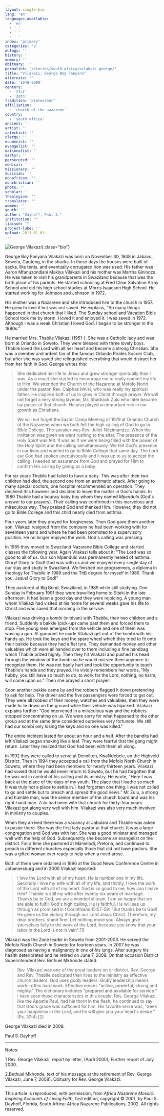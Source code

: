 ```yaml
---
layout: single-bio
lang: 'en'
languages-available:
  - 'en'
  - ' '
  - ' '
  - ' '
index: 'primary'
categories: 'v'
eulogy: ''
history: ''
memory: ''
obituary: ''
permalink: '/stories/south-africa/vilakazi-george/'
title: "Vilakazi, George Boy Fanyana"
alternate: ""
date: '1948-2009'
century:
  - '21st'
  - '20th'
tradition: 'protestant'
affiliation:
  - 'church of the nazarene'
country:
  - 'south africa'
ancient: ''
artist: ''
catechist: ''
clergy: ''
ecumenist: ''
evangelist: ''
nationalist: ''
martyr: ''
persecuted: ''
medical: ''
missionary: ''
musician: ''
nonafrican: ''
nonchristian: ''
photo: ''
scholar: ''
theologian: ''
translator: ''
women: ''
youth: ''
author: "Dayhoff, Paul S."
institution: ""
liaison: ""
project-luke: ''
upload: 2011-01-01
---
```


![George Vilakazi](/images/bio-pics/southafrica/vilakazi-george/George-Vilakazi.jpg){:class="bio"}

George Boy Fanyana Vilakazi was born on November 30, 1948 in Jabavu, Soweto, Gauteng, in the shacks.  In those days the houses were built of sacks, like tents, and eventually corrugated iron was used.  His father was Aaron Mfanuzondlani Makiya Vilakazi and his mother was Martha Ginindza. He was taken to visit his grandparents in Swaziland because that was the birth place of his parents. He started schooling at Fred Clear Salvation Army School and did his high school studies at Morris Isaacson High School.  He started working for Johnson and Johnson in 1972.

His mother was a Nazarene and she introduced him to the church in 1957. He grew to love it but was not saved.  He explains, "So many things happened in that church that I liked.  The Sunday school and Vacation Bible School took me by storm.  I loved it and enjoyed it.  I was saved in 1972.  Although I was a weak Christian I loved God.  I began to be stronger in the 1980s."

He married Mrs. Thabile Vilakazi (1951-).  She was a Catholic lady and was born at Orlando in Soweto.  They were blessed with three lovely boys.  Thabile loved the Lord with all her heart and became a strong Christian.  She was a member and ardent fan of the famous Orlando Pirates  Soccer Club, but after she was saved she relinquished everything that would distract her from her faith in God.  George writes this:

> She dedicated her life to Jesus and grew stronger spiritually than I was.  As a result she started to encourage me to really commit my life to Him.  We attended the Church of the Nazarene at Mofolo North under the pastor, Rev. Caiphas Mnisi, who was really my spiritual father.  He inspired both of us to grow in Christ through prayer.  We will not forget a very strong layman, Mr. Shadrack Zulu who later became lay pastor of that church.  He also played an important role in our growth as Christians.
> 
> We will not forget the Easter Camp Meeting of 1979 at Orlando Church of the Nazarene when we both felt the high calling of God to go to Bible College.  The speaker was Rev. Juliet Ndzimandze.  When the invitation was given we went rushing to the altar.  The presence of the Holy Spirit was felt.   It was as if we were being filled with the power of the Holy Spirit and the calling simultaneously.  We felt God's presence in our lives and wanted to go to Bible College that same day.  The Lord our God had spoken unequivocally and it was up to us to accept the calling.  I needed an assurance from God and prayed for Him to confirm His calling by giving us a baby.

For six years Thabile had failed to have a baby.  This was after their two children had died, the second one  from an asthmatic attack.   After going to many special doctors, one hospital recommended an operation.  They declined this however and decided to leave the matter in God's hands.  In 1980 Thabile had a bouncy baby boy whom they named *Mpendulo* (God's answer to our prayers).  Their calling was confirmed in this marvelous and miraculous way. They praised God and thanked Him.  However, they did not go to Bible College and this child nearly died from asthma.

Four years later they prayed for forgiveness.  Then God gave them another son.  Vilakazi resigned from the company he had been working with for seventeen years and where he had been promoted to a supervisory position.  He no longer enjoyed the work.  God's calling was pressing.

In 1985 they moved to Swaziland Nazarene Bible College and started classes the following year. Again Vilakazi tells about it:  "The Lord was so good to all of us.  Our son Mpendulo was permanently healed of asthma.  Glory! Glory to God!  God was with us and we enjoyed every single day of our stay and study in Swaziland.  We finished our programmes, a diploma in theology for Thabile in 1989 and the ThB degree  for myself in 1989.  Thank you, Jesus!  Glory to God!"

They pastored at Big Bend, Swaziland, in 1989 while still studying. One Sunday in February 1991 they were travelling home to Siteki in the late afternoon.  It had been a good day and they were rejoicing.  A young man whom Vilakazi had visited at his home for several weeks gave his life to Christ and was saved that morning in the service.

Vilakazi was driving a *kombi* (minivan) with Thabile, their two children and a friend.  Suddenly a bakkie (pick-up) came past them and forced them to stop.  Five young men emerged from the vehicle and one of them was waving a gun.  At gunpoint he made Vilakazi get out of the kombi with his hands up.  He took the keys and the spare wheel which they tried to fit onto their bakkie because they had a flat tyre.   They demanded money and other valuables which were all handed over to them including a fine handbag which Thabile prized highly.  Then they hit Vilakazi and pushed his head through the window of the kombi so he would not see them anymore to recognize them.  He was not badly hurt and took the opportunity to touch Thabile's hands and they prayed.  He vividly remembers her words, "My hubby, you still have so much to do, to work for the Lord, nothing, no harm, will come upon us."  Then she prayed a short prayer.

Soon another bakkie came by and the robbers flagged it down pretending to ask for help.  The driver and the five passengers were forced to get out.  They were all robbed of their money, watches and valuables; then they were made to lie down on the ground while their vehicle was hijacked.  Vilakazi explains further: "God intervened in a miraculous way and the robbers stopped concentrating on us.  We were sorry for what happened to the other group and at the same time considered ourselves very fortunate.  We still had our kombi only losing the keys and no one was killed."

The entire incident lasted for about an hour and a half.  After the bandits had left Vilakazi began shaking like a leaf.  They were fearful that the gang might return.  Later they realized that God had been with them all along.

In 1992 they were called to serve at  Dennilton, KwaNdebele, on the Highveld District.  Then in 1994 they accepted a call from the Mofolo North Church in Soweto, where they had been members for nearly thirteen years.  Vilakazi had vowed that he would never return to Soweto, but he had forgotten that he was not in control of his calling and its ministry.  He wrote, "Here I was back at the place of the days of my youth.  The place that I loathe so much.  It was truly not a place to settle in.  I had forgotten one thing.  I was not called to go and settle but to preach and spread the good news."  Mr Zulu, a strong and humble man, was the senior member of the church board and was his right-hand man.  Zulu had been with that church for thirty-four years. Vilakazi got along very well with him.  Vilakazi was also very much involved in  ministry to couples.

When they arrived there was a vacancy at Jabulani and Thabile was asked to pastor there.  She was the first lady pastor at that church.  It was a large congregation and God was with her.  She was a good minister and managed well with the help of God.  Subsequently she became an evangelist on the district.  For a time she pastored at Mamelodi, Pretoria, and continued to preach in different churches especially those that did not have pastors.  She was a gifted woman ever ready to help when a need arose.

Both of them were ordained in 1996 at the Good News Conference Centre in Johannesburg and in 2000 Vilakazi reported:

> I love the Lord with all of my heart.  He is number one in my life.  Secondly I love my wife with all of my life, and thirdly, I love the work of the Lord with all of my heart. God is so good to me, how can I leave Him?  Thabile is still my wife after twenty-six years of marriage.  Thanks be to God, we are a wonderful team.  I am so happy that we are able to fulfill God's high calling.  He is faithful.  He will see us through as promised in I Corinthians 15:57-58: "But thanks be to God!  He gives us the victory through our Lord Jesus Christ.  Therefore, my dear brothers, stand firm.  Let nothing move you.  Always give yourselves fully to the work of the Lord, because you know that your labor in the Lord is not in vain".[1]

Vilakazi was the Zone leader in Soweto from 2001-2003. He served the Mofolo North Church in Soweto for fourteen years. In 2007 he was diagnosed as having a malignancy in one of his lungs.  After surgery his health deteriorated and he retired on June 7, 2008.  On that occasion District Superintendent Rev. Bethuel Mkhonde stated:

> Rev. Vilakazi was one of the great leaders on or district.  Rev. George and Rev. Thabile dedicated their lives to the ministry as effective church leaders.  God uses godly leaders.  Godly leadership means work--often hard work.  Effective means "active, powerful, strong and mighty."  The dictionary includes "prepared and available for service."  I have seen those characteristics in this couple. Rev. George Vilakazi, like the Apostle Paul, had his thorn in the flesh, he continued to say that God's grace was sufficient for him.  His favorite verse was, "Seek your happiness in the Lord, and he will give you your heart's desire." (Ps. 37:4).[2]

George Vilakazi died in 2009.

Paul S. Dayhoff

---

Notes:

1  Rev. George Vilakazi, report by letter,  (April 2000);  Further report of July 2000.

2.Bethuel Mkhonde, text of his message at the retirement of Rev. George Vilakazi, June 7, 2008).  Obituary for Rev. George Vilakazi.

---

This article is reproduced, with permission, from *Africa Nazarene Mosaic: Inspiring Accounts of Living Faith*, first edition, copyright &copy; 2001, by Paul S. Dayhoff, Florida, South Africa: Africa Nazarene Publications, 2002.  All rights reserved.
